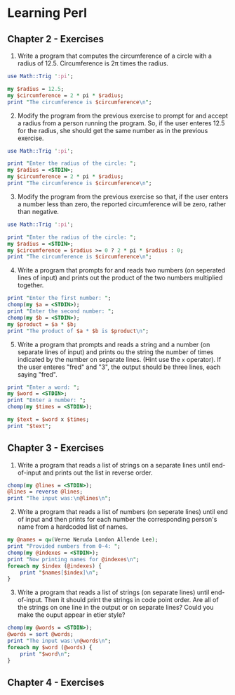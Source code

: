 # Learning Perl

## Chapter 2 - Exercises

1) Write a program that computes the circumference of a circle with a radius of 12.5. Circumference is 2π times the radius.

```perl
use Math::Trig ':pi';

my $radius = 12.5;
my $circumference = 2 * pi * $radius;
print "The circumference is $circumference\n";
```

2) Modify the program from the previous exercise to prompt for and accept a radius from a person running the program. So, if the user enteres 12.5 for the radius, she should get the same number as in the previous exercise.

```perl
use Math::Trig ':pi';

print "Enter the radius of the circle: ";
my $radius = <STDIN>;
my $circumference = 2 * pi * $radius;
print "The circumference is $circumference\n";
```

3) Modify the program from the previous exercise so that, if the user enters a number less than zero, the reported circumference will be zero, rather than negative.

```perl
use Math::Trig ':pi';

print "Enter the radius of the circle: ";
my $radius = <STDIN>;
my $circumference = $radius >= 0 ? 2 * pi * $radius : 0;
print "The circumference is $circumference\n";
```

4) Write a program that prompts for and reads two numbers (on seperated lines of input) and prints out the product of the two numbers multiplied together.

```perl
print "Enter the first number: ";
chomp(my $a = <STDIN>);
print "Enter the second number: ";
chomp(my $b = <STDIN>);
my $product = $a * $b;
print "The product of $a * $b is $product\n";
```

5) Write a program that prompts and reads a string and a number (on separate lines of input) and prints ou the string the number of times indicated by the number on separate lines. (Hint use the `x` operator). If the user enteres "fred" and "3", the output should be three lines, each saying "fred". 

```perl
print "Enter a word: ";
my $word = <STDIN>;
print "Enter a number: ";
chomp(my $times = <STDIN>);

my $text = $word x $times;
print "$text";
```

## Chapter 3 - Exercises

1) Write a program that reads a list of strings on a separate lines until end-of-input and prints out the list in reverse order.

```perl
chomp(my @lines = <STDIN>);
@lines = reverse @lines;
print "The input was:\n@lines\n";
```

2) Write a program that reads a list of numbers (on seperate lines) until end of input and then prints for each number the corresponding person's name from a hardcoded list of names.

```perl
my @names = qw(Verne Neruda London Allende Lee);
print "Provided numbers from 0-4: ";
chomp(my @indexes = <STDIN>);
print "Now printing names for @indexes\n";
foreach my $index (@indexes) {
    print "$names[$index]\n";
}
```

3) Write a program that reads a list of strings (on separate lines) until end-of-input. Then it should print the strings in code point order. Are all of the strings on one line in the output or on separate lines? Could you make the ouput appear in etier style?

```perl
chomp(my @words = <STDIN>);
@words = sort @words;
print "The input was:\n@words\n";
foreach my $word (@words) {
    print "$word\n";
}
```

## Chapter 4 - Exercises


